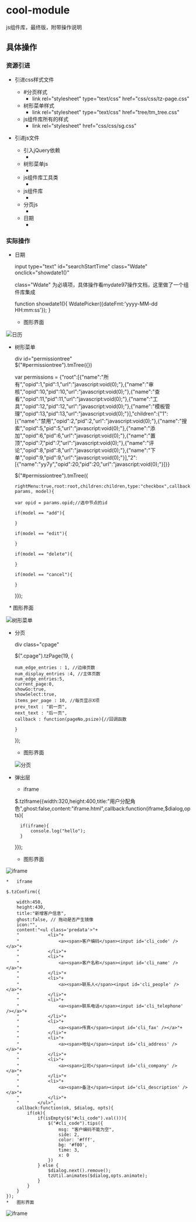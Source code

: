 # cool-module
js组件库，最终版，附带操作说明

## 具体操作

### 资源引进

* 引进css样式文件
   *  #分页样式
      * link rel="stylesheet" type="text/css" href="css/css/tz-page.css"
   *  树形菜单样式 
      * link rel="stylesheet" type="text/css" href="tree/tm_tree.css"
   *  js组件库所有的样式
      * link rel="stylesheet" href="css/css/sg.css"



* 引进js文件
  * 引入jQuery依赖
    * <script type="text/javascript" src="js/jquery-1.11.2.min.js"></script>
  * 树形菜单js
    * <script type="text/javascript" src="tree/tm_tree.js"></script>
  * js组件库工具类
    * <script type="text/javascript" src="js/sgutil.js"></script>
  * js组件库
    * <script type="text/javascript" src="js/sg.js"></script>
  * 分页js
    * <script type="text/javascript" src="js/tz_page.js"></script>
  * 日期
    * <script type="text/javascript" src="js/date/WdatePicker.js"></script>

### 实际操作

* 日期

  input type="text" id="searchStartTime" class="Wdate" onclick="showdate1()"

  class="Wdate" 为必填项，具体操作看mydate97操作文档，这里做了一个组件库集成

  function showdate1(){
       WdatePicker({dateFmt:'yyyy-MM-dd HH:mm:ss'});
    }

  * 图形界面

![日历](https://github.com/coolfxl/cool-module/blob/master/pictures/date.jpg)

* 树形菜单

  div id="permissiontree" <br/>
  $("#permissiontree").tmTree({})<br/>
  
  var permissions = {"root":[{"name":"所有","opid":1,"pid":1,"url":"javascript:void(0);"},{"name":"审核","opid":10,"pid":10,"url":"javascript:void(0);"},{"name":"查看","opid":11,"pid":11,"url":"javascript:void(0);"},{"name":"工具","opid":12,"pid":12,"url":"javascript:void(0);"},{"name":"模板管理","opid":13,"pid":13,"url":"javascript:void(0);"}],"children":{"1":[{"name":"禁用","opid":2,"pid":2,"url":"javascript:void(0);"},{"name":"搜索","opid":5,"pid":5,"url":"javascript:void(0);"},{"name":"添加","opid":6,"pid":6,"url":"javascript:void(0);"},{"name":"置顶","opid":7,"pid":7,"url":"javascript:void(0);"},{"name":"评论","opid":8,"pid":8,"url":"javascript:void(0);"},{"name":"下单","opid":9,"pid":9,"url":"javascript:void(0);"}],"2":[{"name":"yy7y","opid":20,"pid":20,"url":"javascript:void(0);"}]}}

  
  $("#permissiontree").tmTree({
  
      rightMenu:true,root:root,children:children,type:"checkbox",callback:function($opTarget, params, model){
        
      var opid = params.opid;//选中节点的id

      if(model == "add"){

      }

      if(model == "edit"){

      }

      if(model == "delete"){

      }

      if(model == "cancel"){

      }

  }});

    * 图形界面
  
![树形菜单](https://github.com/coolfxl/cool-module/blob/master/pictures/more-tree.png)


  * 分页
  
    div class="cpage"
    
    $(".cpage").tzPage(19, {
    
		num_edge_entries : 1, //边缘页数
		num_display_entries :4, //主体页数
		num_edge_entries:5,
		current_page:0,
		showGo:true,
		showSelect:true,
		items_per_page : 10, //每页显示X项
		prev_text : "前一页",
		next_text : "后一页",
		callback : function(pageNo,psize){//回调函数
		
		}
	});
	* 图形界面
	
	![分页](https://github.com/coolfxl/cool-module/blob/master/pictures/page.jpg)

* 弹出层

	*	iframe
	
	$.tzIframe({width:320,height:400,title:"用户分配角色",ghost:false,content:"iframe.html",callback:function(iframe,$dialog,opts){
	
		if(iframe){
			console.log("hello");
		}
		
	}});
	
	*	图形界面	

![iframe](https://github.com/coolfxl/cool-module/blob/master/pictures/iframe.jpg)


	*	iframe
	
	$.tzConfirm({
	
		width:450,
		height:430,
		title:"新增客户信息",
		ghost:false, // 拖动是否产生镜像
		icon:"",
		content:"<ul class='predata'>"+
		"			<li>"+
		"				<a><span>客户编码</span><input id='cli_code' /></a>"+
		"			</li>"+
		"			<li>"+
		"				<a><span>客户名称</span><input id='cli_name' /></a>"+
		"			</li>"+
		"			<li>"+
		"				<a><span>联系人</span><input id='cli_people' /></a>"+
		"			</li>"+
		"			<li>"+
		"				<a><span>联系电话</span><input id='cli_telephone' /></a>"+
		"			</li>"+
		"			<li>"+
		"				<a><span>传真</span><input id='cli_fax' /></a>"+
		"			</li>"+
		"			<li>"+
		"				<a><span>地址</span><input id='cli_address' /></a>"+
		"			</li>"+
		"			<li>"+
		"				<a><span>公司</span><input id='cli_company' /></a>"+
		"			</li>"+
		"			<li>"+
		"				<a><span>备注</span><input id='cli_description' /></a>"+
		"			</li>"+
		"		</ul>",
		callback:function(ok, $dialog, opts){
			if(ok){
				if(isEmpty($("#cli_code").val())){
					$("#cli_code").tips({
						msg: "客户编码不能为空",
						side: 2,
						color: '#fff',
						bg: '#f00',
						time: 3,
						x: 0
					})
				} else {
					$dialog.next().remove();
					tzUtil.animates($dialog,opts.animate);
				}
			}
		}
	});
	*	图形界面
	
![iframe](https://github.com/coolfxl/cool-module/blob/master/pictures/confirm.jpg)
	
